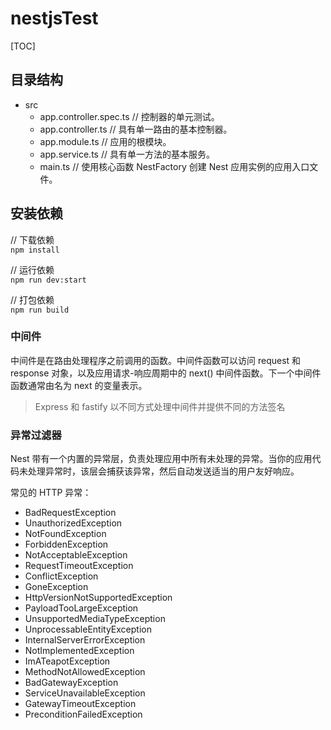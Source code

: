 # nestjsTest 


[TOC]



## 目录结构
* src
  * app.controller.spec.ts  // 控制器的单元测试。
  * app.controller.ts // 具有单一路由的基本控制器。
  * app.module.ts  // 应用的根模块。
  * app.service.ts  // 具有单一方法的基本服务。
  * main.ts // 使用核心函数 NestFactory 创建 Nest 应用实例的应用入口文件。

## 安装依赖
// 下载依赖  
`npm install`

// 运行依赖  
`npm run dev:start`

// 打包依赖  
`npm run build`

### 中间件
中间件是在路由处理程序之前调用的函数。中间件函数可以访问 request 和 response 对象，以及应用请求-响应周期中的 next() 中间件函数。下一个中间件函数通常由名为 next 的变量表示。

> Express 和 fastify 以不同方式处理中间件并提供不同的方法签名

### 异常过滤器
Nest 带有一个内置的异常层，负责处理应用中所有未处理的异常。当你的应用代码未处理异常时，该层会捕获该异常，然后自动发送适当的用户友好响应。

常见的 HTTP 异常：
* BadRequestException
* UnauthorizedException
* NotFoundException
* ForbiddenException
* NotAcceptableException
* RequestTimeoutException
* ConflictException
* GoneException
* HttpVersionNotSupportedException
* PayloadTooLargeException
* UnsupportedMediaTypeException
* UnprocessableEntityException
* InternalServerErrorException
* NotImplementedException
* ImATeapotException
* MethodNotAllowedException
* BadGatewayException
* ServiceUnavailableException
* GatewayTimeoutException
* PreconditionFailedException
